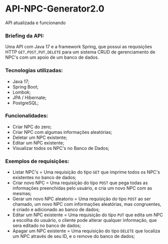 # API-NPC-Generator2.0
API atualizada e funcionando


### Briefing da API:
Uma API com Java 17 e a framework Spring, que possui as requisições HTTP ```GET,POST,PUT,DELETE``` para um sistema CRUD de gerenciamento de NPC's com um apoio de um banco de dados.


### Tecnologias utilizadas:
- Java 17;
- Spring Boot;
- Lombok;
- JPA / Hibernate;
- PostgreSQL;


### Funcionalidades: 
- Criar NPC do zero;
- Criar NPC com algumas informações aleatórias;
- Deletar um NPC existente;
- Editar um NPC existente;
- Visualizar todos os NPC's no Banco de Dados;


### Exemplos de requisições:
- Listar NPC's = Uma requisição do tipo ```GET``` que imprime todos os NPC's existentes no banco de dados; 
- Criar novo NPC = Uma requisição do tipo ```POST``` que pega todas as informações preenchidas pelo usuário, e cria um novo NPC com as mesmas;
- Gerar um novo NPC aleatorio = Uma requisição do tipo ```POST``` ao ser chamado, um novo NPC com informações aleatórias, mas congruentes, é criado e adicionado ao banco de dados; 
- Editar um NPC existente =  Uma requisição do tipo ```PUT``` que edita um NPC a escolha do usuário, o cliente pode alterar qualquer informação, que sera editado no banco de dados;
- Apagar um NPC existente =  Uma requisição do tipo ```DELETE``` que localiza um NPC através de seu ID, e o remove do banco de dados;

